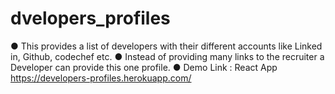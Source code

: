 # dvelopers_profiles

● This provides a list of developers with their different accounts like Linked in, Github,
codechef etc.
● Instead of providing many links to the recruiter a Developer can provide this one
profile.
● Demo Link : React App https://developers-profiles.herokuapp.com/
